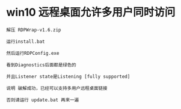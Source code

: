 # win10 远程桌面允许多用户同时访问

	解压 RDPWrap-v1.6.zip
	
	运行install.bat
	
	然后运行RDPConfig.exe
	
	看到Diagnostics后面都是绿色的
	
	并且Listener state是Listening [fully supported]
	
	说明 破解成功，已经可以支持多用户远程桌面链接
	
	否则请运行 update.bat 再来一遍
	
